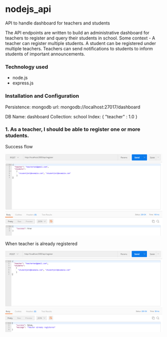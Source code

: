 # nodejs_api
API to handle dashboard for teachers and students

The API endpoints are written to build an administrative dashboard for teachers to register and query their students in school. Some context - A teacher can register multiple students. A student can be registered under multiple teachers. Teachers can send notifications to students to inform students of important announcements.

### Technology used

* node.js
* express.js

### Installation and Configuration

Persistence: mongodb
url: mongodb://localhost:27017/dashboard

DB Name: dashboard
Collection: school
Index: 
{
    "teacher" : 1.0
}

### 1. As a teacher, I should be able to register one or more students.

Success flow

![alt text](/misc/reg1.jpg "Title")

When teacher is already registered

![alt text](/misc/reg2.jpg "Title")


